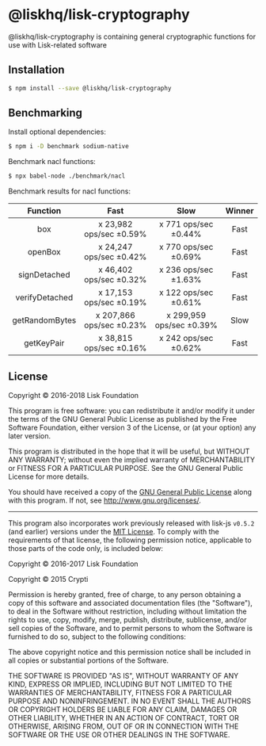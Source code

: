 # @liskhq/lisk-cryptography

@liskhq/lisk-cryptography is containing general cryptographic functions for use with Lisk-related software

## Installation

```sh
$ npm install --save @liskhq/lisk-cryptography
```

## Benchmarking

Install optional dependencies:

```sh
$ npm i -D benchmark sodium-native
```

Benchmark nacl functions:

```sh
$ npx babel-node ./benchmark/nacl
```

Benchmark results for nacl functions:

|    Function    |           Fast           |           Slow           | Winner |
| :------------: | :----------------------: | :----------------------: | :----: |
|      box       | x 23,982 ops/sec ±0.59%  |   x 771 ops/sec ±0.44%   |  Fast  |
|    openBox     | x 24,247 ops/sec ±0.42%  |   x 770 ops/sec ±0.69%   |  Fast  |
|  signDetached  | x 46,402 ops/sec ±0.32%  |   x 236 ops/sec ±1.63%   |  Fast  |
| verifyDetached | x 17,153 ops/sec ±0.19%  |   x 122 ops/sec ±0.61%   |  Fast  |
| getRandomBytes | x 207,866 ops/sec ±0.23% | x 299,959 ops/sec ±0.39% |  Slow  |
|   getKeyPair   | x 38,815 ops/sec ±0.16%  |   x 242 ops/sec ±0.62%   |  Fast  |

## License

Copyright © 2016-2018 Lisk Foundation

This program is free software: you can redistribute it and/or modify it under the terms of the GNU General Public License as published by the Free Software Foundation, either version 3 of the License, or (at your option) any later version.

This program is distributed in the hope that it will be useful, but WITHOUT ANY WARRANTY; without even the implied warranty of MERCHANTABILITY or FITNESS FOR A PARTICULAR PURPOSE. See the GNU General Public License for more details.

You should have received a copy of the [GNU General Public License](https://github.com/LiskHQ/lisk-elements/tree/master/LICENSE) along with this program. If not, see <http://www.gnu.org/licenses/>.

---

This program also incorporates work previously released with lisk-js `v0.5.2` (and earlier) versions under the [MIT License](https://opensource.org/licenses/MIT). To comply with the requirements of that license, the following permission notice, applicable to those parts of the code only, is included below:

Copyright © 2016-2017 Lisk Foundation

Copyright © 2015 Crypti

Permission is hereby granted, free of charge, to any person obtaining a copy of this software and associated documentation files (the "Software"), to deal in the Software without restriction, including without limitation the rights to use, copy, modify, merge, publish, distribute, sublicense, and/or sell copies of the Software, and to permit persons to whom the Software is furnished to do so, subject to the following conditions:

The above copyright notice and this permission notice shall be included in all copies or substantial portions of the Software.

THE SOFTWARE IS PROVIDED "AS IS", WITHOUT WARRANTY OF ANY KIND, EXPRESS OR IMPLIED, INCLUDING BUT NOT LIMITED TO THE WARRANTIES OF MERCHANTABILITY, FITNESS FOR A PARTICULAR PURPOSE AND NONINFRINGEMENT. IN NO EVENT SHALL THE AUTHORS OR COPYRIGHT HOLDERS BE LIABLE FOR ANY CLAIM, DAMAGES OR OTHER LIABILITY, WHETHER IN AN ACTION OF CONTRACT, TORT OR OTHERWISE, ARISING FROM, OUT OF OR IN CONNECTION WITH THE SOFTWARE OR THE USE OR OTHER DEALINGS IN THE SOFTWARE.

[lisk core github]: https://github.com/LiskHQ/lisk
[lisk documentation site]: https://lisk.io/documentation/lisk-elements
